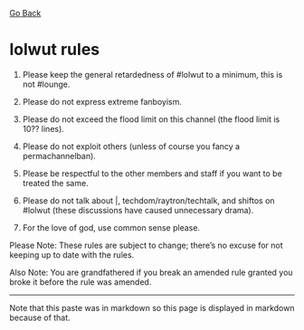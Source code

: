 [Go Back](index)

# lolwut rules
 
1. Please keep the general retardedness of #lolwut to a minimum, this is not #lounge.
 
2. Please do not express extreme fanboyism.
 
3. Please do not exceed the flood limit on this channel (the flood limit is 10?? lines).
 
4. Please do not exploit others (unless of course you fancy a permachannelban).
 
5. Please be respectful to the other members and staff if you want to be treated the same.
 
6. Please do not talk about |, techdom/raytron/techtalk, and shiftos on #lolwut (these discussions have caused unnecessary drama).

6. For the love of god, use common sense please.
 
 
Please Note: These rules are subject to change; there’s no excuse for not keeping up to date with the rules.
 
Also Note: You are grandfathered if you break an amended rule granted you broke it before the rule was amended.

-----------------------
Note that this paste was in markdown so this page is displayed in markdown because of that.
